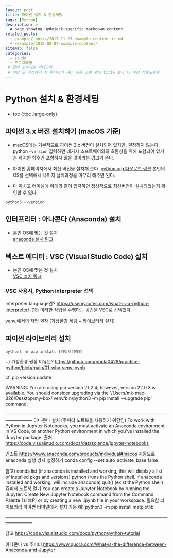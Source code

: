 ```yaml
---
layout: post
title: 파이썬 설치 & 환경세팅
tags: [Python]
description: >
  A page showing Hydejack-specific markdown content.
related_posts:
  - example/_posts/2017-11-23-example-content-ii.md
  - /example/2012-02-07-example-content/
sitemap: false
categories:
  - study
  - 프로그래밍
 # 글이 소속되는 카테고리 
 # 하단 글 작성에서 샾 하나짜리 (#) 제목 쓰면 위의 title 보다 더 우선 적용노출됨 
---
```


# Python 설치 & 환경세팅

* toc 
{:toc .large-only}

## 파이썬 3.x 버전 설치하기 (macOS 기준)  
- macOS에는 기본적으로 파이썬 2.x 버전이 설치되어 있지만, 권장하지 않는다. 
python  `–version` 입력하면 레거시 소프트웨어와의 호환성을 위해 포함되어 있기는 하지만 향후엔 포함하지 않을 것이라는 경고가 뜬다.

- 파이썬 홈페이지에서 최신 버전을 설치해 준다. 
<a href="https://www.python.org/downloads/" target="_blank">python.org 다운로드 링크</a> 
본인의 OS를 선택해서 나머지 설치과정을 마무리 해주면 된다.  

- 다 마치고 터미널에 아래와 같이 입력하면 정상적으로 최신버전이 설치되었는지 확인할 수 있다. 
~~~ shell
python3 --version
~~~

## 인터프리터 : 아나콘다 (Anaconda) 설치  
- 본인 OS에 맞는 것 설치  
<a href="https://www.anaconda.com/products/individual#macos/" target="_blank">anaconda 설치 링크</a>

## 텍스트 에디터 : VSC (Visual Studio Code) 설치  
-  본인 OS에 맞는 것 설치  
<a href="https://code.visualstudio.com/download/" target="_blank">VSC 설치 링크</a> 

### VSC 사용시, Python interpreter 선택 
Interpreter language란? https://usemynotes.com/what-is-a-python-interpreter/ 
IDE: 이러한 작업을 수행하는 공간을 VSC로 선택했다. 

venv.에서의 작업 권장 (가상환경 세팅 + 라이브러리 설치)

## 파이썬 라이브러리 설치 
~~~ shell
python3 -m pip install [라이브러리명]  
~~~

+) 가상환경 권장 이유는? 
https://github.com/popla0428/practice-python/blob/main/01-why-venv.ipynb  

cf. pip version update

WARNING: You are using pip version 21.2.4; however, version 22.0.3 is available.
You should consider upgrading via the '/Users/mk-mac-326/Desktop/my-box/.venv/bin/python3 -m pip install --upgrade pip' command.

——————————————————————————————————————————
아나콘다 설치
(주피터 노트북을 사용하기 위함임)
To work with Python in Jupyter Notebooks, you must activate an Anaconda environment in VS Code, or another Python environment in which you've installed the Jupyter package.
출처: https://code.visualstudio.com/docs/datascience/jupyter-notebooks 


인스톨
https://www.anaconda.com/products/individual#macos 
자동으로 anaconda 실행 방지 설정하기
conda config --set auto_activate_base false

참고)
conda list (if anaconda is installed and working, this will display a list of installed pkgs and versions)
python (runs the Python shell. If anaconda installed and working, will include anaconda)
quit() (exist the Python shell)
쥬피터 노트북 열기
You can create a Jupyter Notebook by running the Jupyter: Create New Jupyter Notebook command from the Command Palette (⇧⌘P) or by creating a new .ipynb file in your workspace.
필요한 라이브러리 파이썬 터미널에서 설치 가능
예) python3 -m pip install matplotlib

——————————————————————————————————————————

참고 
https://code.visualstudio.com/docs/python/python-tutorial

아나콘다 vs 주피터 
https://www.quora.com/What-is-the-difference-between-Anaconda-and-Jupyter

